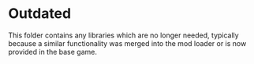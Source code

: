 # Outdated
This folder contains any libraries which are no longer needed, typically because a similar functionality was merged into the mod loader or is now provided in the base game.
